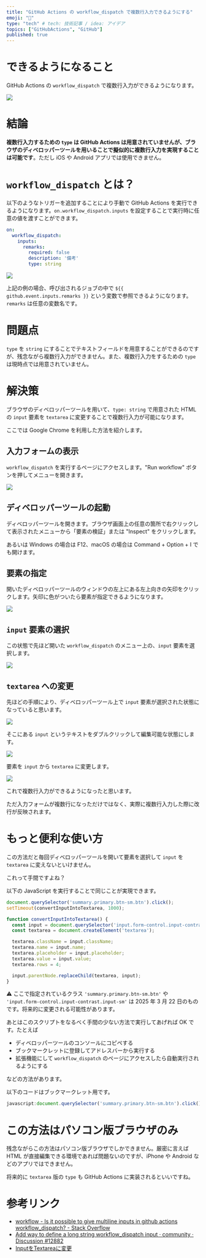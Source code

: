 ```yaml
---
title: "GitHub Actions の workflow_dispatch で複数行入力できるようにする"
emoji: "🚀"
type: "tech" # tech: 技術記事 / idea: アイデア
topics: ["GitHubActions", "GitHub"]
published: true
---
```


# できるようになること
GitHub Actions の `workflow_dispatch` で複数行入力ができるようになります。

![](https://noraworld.github.io/box-bulbasaur/2025/03/f1956a0e5516117ed665449c7681d83a.png)

# 結論
**複数行入力するための `type` は GitHub Actions は用意されていませんが、ブラウザのディベロッパーツールを用いることで擬似的に複数行入力を実現することは可能です**。ただし iOS や Android アプリでは使用できません。

# `workflow_dispatch` とは？
以下のようなトリガーを追加することにより手動で GitHub Actions を実行できるようになります。`on.workflow_dispatch.inputs` を設定することで実行時に任意の値を渡すことができます。

```yaml
on:
  workflow_dispatch:
    inputs:
      remarks:
        required: false
        description: '備考'
        type: string
```

![](https://noraworld.github.io/box-bulbasaur/2025/03/d9e318711f79ffdf3fed5e489cd5bd15.png)

上記の例の場合、呼び出されるジョブの中で `${{ github.event.inputs.remarks }}` という変数で参照できるようになります。`remarks` は任意の変数名です。

# 問題点
`type` を `string` にすることでテキストフィールドを用意することができるのですが、残念ながら複数行入力ができません。また、複数行入力をするための `type` は現時点では用意されていません。

# 解決策
ブラウザのディベロッパーツールを用いて、`type: string` で用意された HTML の `input` 要素を `textarea` に変更することで複数行入力が可能になります。

ここでは Google Chrome を利用した方法を紹介します。

## 入力フォームの表示
`workflow_dispatch` を実行するページにアクセスします。"Run workflow" ボタンを押してメニューを開きます。

![](https://noraworld.github.io/box-bulbasaur/2025/03/d9e318711f79ffdf3fed5e489cd5bd15.png)

## ディベロッパーツールの起動
ディベロッパーツールを開きます。ブラウザ画面上の任意の箇所で右クリックして表示されたメニューから「要素の検証」または "Inspect" をクリックします。

あるいは Windows の場合は F12、macOS の場合は Command + Option + I でも開けます。

## 要素の指定
開いたディベロッパーツールのウィンドウの左上にある左上向きの矢印をクリックします。矢印に色がついたら要素が指定できるようになります。

![](https://noraworld.github.io/box-bulbasaur/2025/03/94fc82578a972b3c81b2ca7abfb075d1.png)

## `input` 要素の選択
この状態で先ほど開いた `workflow_dispatch` のメニュー上の、`input` 要素を選択します。

![](https://noraworld.github.io/box-bulbasaur/2025/03/5816e4952d1a5ee3cee5762a5eeb0246.png)

## `textarea` への変更
先ほどの手順により、ディベロッパーツール上で `input` 要素が選択された状態になっていると思います。

![](https://noraworld.github.io/box-bulbasaur/2025/03/5268ed19ea37b36cdbed904a3d5a2b96.png)

そこにある `input` というテキストをダブルクリックして編集可能な状態にします。

![](ttps://noraworld.github.io/box-bulbasaur/2025/03/8f84632e400f2e835c32f644d4ac4e26.png)

要素を `input` から `textarea` に変更します。

![](https://noraworld.github.io/box-bulbasaur/2025/03/26aacad2c52d1af913d34b17a0d0f8e7.png)

これで複数行入力ができるようになったと思います。

ただ入力フォームが複数行になっただけではなく、実際に複数行入力した際に改行が反映されます。

# もっと便利な使い方
この方法だと毎回ディベロッパーツールを開いて要素を選択して `input` を `textarea` に変えないといけません。

これって手間ですよね？

以下の JavaScript を実行することで同じことが実現できます。

```javascript
document.querySelector('summary.primary.btn-sm.btn').click();
setTimeout(convertInputIntoTextarea, 1000);

function convertInputIntoTextarea() {
  const input = document.querySelector('input.form-control.input-contrast.input-sm');
  const textarea = document.createElement('textarea');

  textarea.className = input.className;
  textarea.name = input.name;
  textarea.placeholder = input.placeholder;
  textarea.value = input.value;
  textarea.rows = 4;

  input.parentNode.replaceChild(textarea, input);
}
```

⚠️ ここで指定されているクラス `'summary.primary.btn-sm.btn'` や `'input.form-control.input-contrast.input-sm'` は 2025 年 3 月 22 日のものです。将来的に変更される可能性があります。

あとはこのスクリプトをなるべく手間の少ない方法で実行してあげれば OK です。たとえば

* ディベロッパーツールのコンソールにコピペする
* ブックマークレットに登録してアドレスバーから実行する
* 拡張機能にして `workflow_dispatch` のページにアクセスしたら自動実行されるようにする

などの方法があります。

以下のコードはブックマークレット用です。

```javascript
javascript:document.querySelector('summary.primary.btn-sm.btn').click(); setTimeout(convertInputIntoTextarea, 1000); function convertInputIntoTextarea() { const input = document.querySelector('input.form-control.input-contrast.input-sm'); const textarea = document.createElement('textarea'); textarea.className = input.className; textarea.name = input.name; textarea.placeholder = input.placeholder; textarea.value = input.value; textarea.rows = 4; input.parentNode.replaceChild(textarea, input); }
```

# この方法はパソコン版ブラウザのみ
残念ながらこの方法はパソコン版ブラウザでしかできません。厳密に言えば HTML が直接編集できる環境であれば問題ないのですが、iPhone や Android などのアプリではできません。

将来的に `textarea` 版の `type` も GitHub Actions に実装されるといいですね。

# 参考リンク
* [workflow - Is it possible to give multiline inputs in github actions workflow_dispatch? - Stack Overflow](https://stackoverflow.com/questions/69115785/is-it-possible-to-give-multiline-inputs-in-github-actions-workflow-dispatch)
* [Add way to define a long string workflow_dispatch input · community · Discussion #12882](https://github.com/orgs/community/discussions/12882#discussioncomment-11335603)
* [InputをTextareaに変更](https://chatgpt.com/share/67dd549b-706c-8004-b5b7-566824377cc7)
